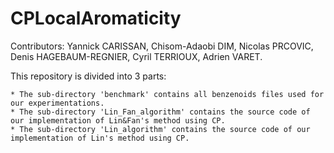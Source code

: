 # CPLocalAromaticity

Contributors: Yannick CARISSAN, Chisom-Adaobi DIM, Nicolas PRCOVIC, Denis HAGEBAUM-REGNIER, Cyril TERRIOUX, Adrien VARET.

This repository is divided into 3 parts:

	* The sub-directory 'benchmark' contains all benzenoids files used for our experimentations.
	* The sub-directory 'Lin_Fan_algorithm' contains the source code of our implementation of Lin&Fan's method using CP.
	* The sub-directory 'Lin_algorithm' contains the source code of our implementation of Lin's method using CP.
